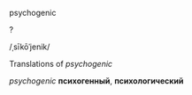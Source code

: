 psychogenic

?

/ˌsīkōˈjenik/

Translations of _psychogenic_

_psychogenic_
**психогенный**, **психологический**